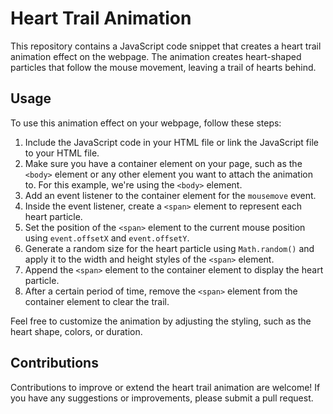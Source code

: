 # Heart Trail Animation

This repository contains a JavaScript code snippet that creates a heart trail animation effect on the webpage. The animation creates heart-shaped particles that follow the mouse movement, leaving a trail of hearts behind.

## Usage

To use this animation effect on your webpage, follow these steps:

1. Include the JavaScript code in your HTML file or link the JavaScript file to your HTML file.
2. Make sure you have a container element on your page, such as the `<body>` element or any other element you want to attach the animation to. For this example, we're using the `<body>` element.
3. Add an event listener to the container element for the `mousemove` event.
4. Inside the event listener, create a `<span>` element to represent each heart particle.
5. Set the position of the `<span>` element to the current mouse position using `event.offsetX` and `event.offsetY`.
6. Generate a random size for the heart particle using `Math.random()` and apply it to the width and height styles of the `<span>` element.
7. Append the `<span>` element to the container element to display the heart particle.
8. After a certain period of time, remove the `<span>` element from the container element to clear the trail.

Feel free to customize the animation by adjusting the styling, such as the heart shape, colors, or duration.

## Contributions

Contributions to improve or extend the heart trail animation are welcome! If you have any suggestions or improvements, please submit a pull request.
